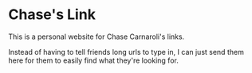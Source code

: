 # Chase's Link
This is a personal website for Chase Carnaroli's links.

Instead of having to tell friends long urls to type in, I can just send them here for them to easily find what they're looking for.